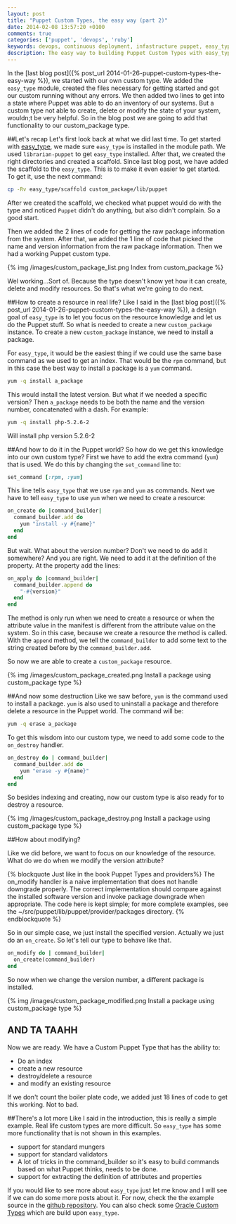 ```yaml
---
layout: post
title: "Puppet Custom Types, the easy way (part 2)"
date: 2014-02-08 13:57:20 +0100
comments: true
categories: ['puppet', 'devops', 'ruby']
keywords: devops, continuous deployment, infastructure puppet, easy_type, ruby
description: The easy way to building Puppet Custom Types with easy_type (part 2)
---
```

In the [last blog post]({% post_url 2014-01-26-puppet-custom-types-the-easy-way %}), we started with our own custom type. We added the `easy_type` module, created the files necessary for getting started and got our custom running without any errors. We then added two lines to get into a state where Puppet was able to do an inventory of our systems. But a custom type not able to create, delete or modify the state of your system, wouldn;t be very helpful. So in the blog post we are going to add that functionality to our custom_package type.

<!-- more -->

##Let's recap
Let's first look back at what we did last time. To get started with [easy_type](https://github.com/hajee/easy_type), we made sure `easy_type` is installed in the module path. We used `librarian-puppet` to get `easy_type` installed. After that,  we created the right directories and created a scaffold. Since last blog post,  we have added the scaffold to the `easy_type`. This is to make it even easier to get started. To get it, use the next command:

```sh
cp -Rv easy_type/scaffold custom_package/lib/puppet
```

After we created the scaffold, we checked what puppet would do with the type and noticed `Puppet` didn't do anything, but also didn't complain. So a good start.

Then we added the 2 lines of code for getting the raw package information from the system. After that,  we added the 1 line of code that picked the name and version information from the raw package information. Then we had a working Puppet custom type. 

{% img /images/custom_package_list.png Index from custom_package %}

Wel working...Sort of. Because the type doesn't know yet how it can create, delete and modify resources. So that's what we're going to do next.

##How to create a resource in real life?
Like I said in the [last blog post]({% post_url 2014-01-26-puppet-custom-types-the-easy-way %}), a design goal of `easy_type` is to let you focus on the resource knowledge and let us do the Puppet stuff. So what is needed to create a new `custom_package` instance. To create a new `custom_package` instance, we need to install a package.

For `easy_type`,  it would be the easiest thing if we could use the same base command as we used to get an index. That would be the `rpm` command, but in this case the best way to install a package is a `yum` command.

```sh
yum -q install a_package
```

This would install the latest version. But what if we needed a specific version? Then `a_package` needs to be both the name and the version number, concatenated with a dash. For example:

```sh
yum -q install php-5.2.6-2
```

Will install php version 5.2.6-2

##And how to do it in the Puppet world?
So how do we get this knowledge into our own custom type? First we have to add the extra command (`yum`) that is used. We do this by changing the `set_command` line to:

```ruby
set_command [:rpm, :yum]
```

This line tells `easy_type` that we use `rpm` and `yum` as commands. Next we have to tell `easy_type` to use `yum` when we need to create a resource:

```ruby
on_create do |command_builder|
  command_builder.add do
    yum "install -y #{name}"
  end
end
```

But wait. What about the version number? Don't we need to do add it somewhere? And you are right. We need to add it at the definition of the property. At the property add the lines:

```ruby
on_apply do |command_builder| 
  command_builder.append do
    "-#{version}"
  end
end
```

The method is only run when we need to create a resource or when the attribute value in the manifest is different from the attribute value on the system. So in this case, because we create a resource the method is called. With the `append` method, we tell the `command_builder` to add some text to the string created before by the `command_builder.add`.

So now we are able to create a `custom_package` resource.

{% img /images/custom_package_created.png Install a package using custom_package type %}

##And now some destruction
Like we saw before, `yum` is the command used to install a package. `yum` is also used to uninstall a package and therefore delete a resource in the Puppet world. The command will be:

```sh
yum -q erase a_package
```
To get this wisdom into our custom type, we need to add some code to the `on_destroy` handler.

```ruby
on_destroy do | command_builder|
  command_builder.add do
    yum "erase -y #{name}"
  end
end
```

So besides indexing and creating, now our custom type is also ready for to destroy a resource.

{% img /images/custom_package_destroy.png Install a package using custom_package type %}

##How about modifying?

Like we did before, we want to focus on our knowledge of the resource. What do we do when we modify the version attribute? 

{% blockquote Just like in the book Puppet Types and providers%}
The on_modify handler is a naive implementation that does not handle downgrade properly. The correct implementation should compare against the installed software version and invoke package downgrade when appropriate. The code here is kept simple; for more complete examples, see the ~/src/puppet/lib/puppet/provider/packages directory.
{% endblockquote %}

So in our simple case, we just install the specified version. Actually we just do an `on_create`. So let's tell our type to behave like that.

```ruby
on_modify do | command_builder|
  on_create(command_builder)
end
```

So now when we change the version number, a different package is installed.

{% img /images/custom_package_modified.png Install a package using custom_package type %}

## AND TA TAAHH
Now we are ready. We have a Custom Puppet Type that has the ability to:

* Do an index
* create a new resource
* destroy/delete a resource
* and modify an existing resource

If we don't count the  boiler plate code, we added just 18 lines of code to get this working. Not to bad.

##There's a lot more
Like I said in the introduction, this is really a simple example. Real life custom types are more difficult. So `easy_type` has some more functionality that is not shown in this examples. 

* support for standard mungers
* support for standard validators
* A lot of tricks in the command_builder so it's easy to build commands based on what Puppet thinks, needs to be done.
* support for extracting the definition of attributes and properties

If you would like to see more about `easy_type` just let me know and I will see if we can do some more posts about it. For now, check the the example source in the [github repository](https://github.com/hajee/my_own_easy_type). You can also check some [Oracle Custom Types](https://github.com/hajee/oracle) which are build upon `easy_type`. 

